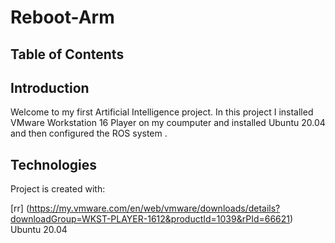 # Reboot-Arm 

## Table of Contents

## Introduction
Welcome to my first Artificial Intelligence project. In this project I installed VMware Workstation 16 Player on my coumputer and installed Ubuntu 20.04 and then configured the ROS system .

## Technologies
Project is created with:

[rr] (https://my.vmware.com/en/web/vmware/downloads/details?downloadGroup=WKST-PLAYER-1612&productId=1039&rPId=66621)
Ubuntu 20.04 

## 
